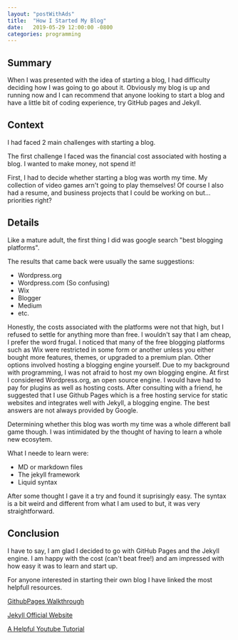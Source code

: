 ```yaml
---
layout: "postWithAds"
title:  "How I Started My Blog"
date:   2019-05-29 12:00:00 -0800
categories: programming
---
```


## Summary

When I was presented with the idea of starting a blog, I had difficulty deciding how I was going to go about it.
Obviously my blog is up and running now and I can recommend that anyone looking to start a blog and have a little bit of coding experience, try GitHub pages and Jekyll.

## Context

I had faced 2 main challenges with starting a blog.

The first challenge I faced was the financial cost associated with hosting a blog.
I wanted to make money, not spend it!

First, I had to decide whether starting a blog was worth my time.
My collection of video games arn't going to play themselves!
Of course I also had a resume, and business projects that I could be working on but... priorities right?

## Details

Like a mature adult, the first thing I did was google search "best blogging platforms".

The results that came back were usually the same suggestions:

- Wordpress.org
- Wordpress.com (So confusing)
- Wix
- Blogger
- Medium
- etc.

Honestly, the costs associated with the platforms were not that high, but I refused to settle for anything more than free.
I wouldn't say that I am cheap, I prefer the word frugal.
I noticed that many of the free blogging platforms such as Wix were restricted in some form or another unless you either bought more features, themes, or upgraded to a premium plan.
Other options involved hosting a blogging engine yourself.
Due to my background with programming, I was not afraid to host my own blogging engine.
At first I considered Wordpress.org, an open source engine.
I would have had to pay for plugins as well as hosting costs.
After consulting with a friend, he suggested that I use Github Pages which is a free hosting service for static websites and integrates well with Jekyll, a blogging engine.
The best answers are not always provided by Google.

Determining whether this blog was worth my time was a whole different ball game though.
I was intimidated by the thought of having to learn a whole new ecosytem.

What I neede to learn were:

- MD or markdown files
- The jekyll framework
- Liquid syntax

After some thought I gave it a try and found it suprisingly easy.
The syntax is a bit weird and different from what I am used to but, it was very straightforward.

## Conclusion

I have to say, I am glad I decided to go with GitHub Pages and the Jekyll engine.
I am happy with the cost (can't beat free!) and am impressed with how easy it was to learn and start up.

For anyone interested in starting their own blog I have linked the most helpfull resources.

[GithubPages Walkthrough](https://help.github.com/en/articles/setting-up-your-github-pages-site-locally-with-jekyll)

[Jekyll Official Website](https://jekyllrb.com/)

[A Helpful Youtube Tutorial](https://www.youtube.com/playlist?list=PLLAZ4kZ9dFpOPV5C5Ay0pHaa0RJFhcmcB)
